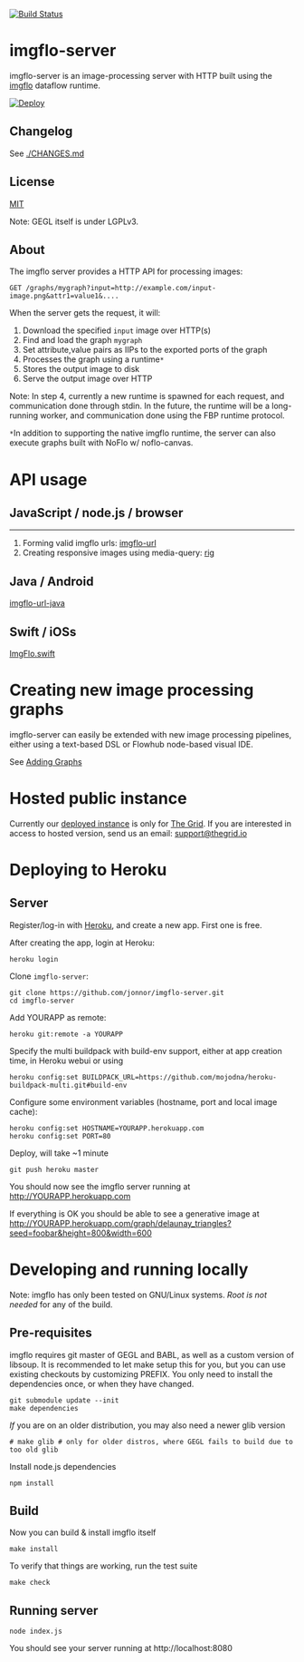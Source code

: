 [![Build Status](https://travis-ci.org/jonnor/imgflo.svg?branch=master)](https://travis-ci.org/jonnor/imgflo)

imgflo-server
==========
imgflo-server is an image-processing server with HTTP built using the
[imgflo](http://github.com/jonnor/imgflo) dataflow runtime.

[![Deploy](https://www.herokucdn.com/deploy/button.png)](https://heroku.com/deploy)

Changelog
----------
See [./CHANGES.md](./CHANGES.md)

License
--------
[MIT](https://opensource.org/licenses/MIT)

Note: GEGL itself is under LGPLv3.


About
-------
The imgflo server provides a HTTP API for processing images: 

    GET /graphs/mygraph?input=http://example.com/input-image.png&attr1=value1&....

When the server gets the request, it will:

1. Download the specified `input` image over HTTP(s)
2. Find and load the graph `mygraph`
3. Set attribute,value pairs as IIPs to the exported ports of the graph
4. Processes the graph using a runtime`*`
5. Stores the output image to disk
6. Serve the output image over HTTP

Note: In step 4, currently a new runtime is spawned for each request, and communication done through stdin.
In the future, the runtime will be a long-running worker, and communication done using the FBP runtime protocol.

`*`In addition to supporting the native imgflo runtime,
the server can also execute graphs built with NoFlo w/ noflo-canvas.


API usage
======================

## JavaScript / node.js / browser
--------------------

1. Forming valid imgflo urls: [imgflo-url](https://www.npmjs.org/package/imgflo-url)
2. Creating responsive images using media-query: [rig](https://www.npmjs.org/package/rig-up)

## Java / Android

[imgflo-url-java](https://github.com/the-grid/imgflo-url-java)

## Swift / iOSs

[ImgFlo.swift](https://github.com/the-grid/ImgFlo.swift)


Creating new image processing graphs
=====================
imgflo-server can easily be extended with new image processing pipelines,
either using a text-based DSL or Flowhub node-based visual IDE.

See [Adding Graphs](./doc/adding-graphs.md)

Hosted public instance
======================

Currently our [deployed instance](http://imgflo.herokuapp.com) is only for [The Grid](http://thegrid.io).
If you are interested in access to hosted version, send us an email: [support@thegrid.io](mailto://support@thegrid.io)


Deploying to Heroku
==========================

Server
--------
Register/log-in with [Heroku](http://heroku.com), and create a new app. First one is free.

After creating the app, login at Heroku:

    heroku login

Clone `imgflo-server`:

    git clone https://github.com/jonnor/imgflo-server.git
    cd imgflo-server

Add YOURAPP as remote:

    heroku git:remote -a YOURAPP

Specify the multi buildpack with build-env support, either at app creation time, in Heroku webui or using

    heroku config:set BUILDPACK_URL=https://github.com/mojodna/heroku-buildpack-multi.git#build-env

Configure some environment variables (hostname, port and local image cache):

    heroku config:set HOSTNAME=YOURAPP.herokuapp.com
    heroku config:set PORT=80

Deploy, will take ~1 minute

    git push heroku master

You should now see the imgflo server running at http://YOURAPP.herokuapp.com

If everything is OK you should be
able to see a generative image at http://YOURAPP.herokuapp.com/graph/delaunay_triangles?seed=foobar&height=800&width=600

Developing and running locally
==========================
Note: imgflo has only been tested on GNU/Linux systems.
_Root is not needed_ for any of the build.

Pre-requisites
---------------
imgflo requires git master of GEGL and BABL, as well as a custom version of libsoup.
It is recommended to let make setup this for you, but you can use existing checkouts
by customizing PREFIX.
You only need to install the dependencies once, or when they have changed.

    git submodule update --init
    make dependencies

_If_ you are on an older distribution, you may also need a newer glib version

    # make glib # only for older distros, where GEGL fails to build due to too old glib

Install node.js dependencies

    npm install

Build
-------
Now you can build & install imgflo itself

    make install

To verify that things are working, run the test suite

    make check


Running server
----------------

    node index.js

You should see your server running at http://localhost:8080



